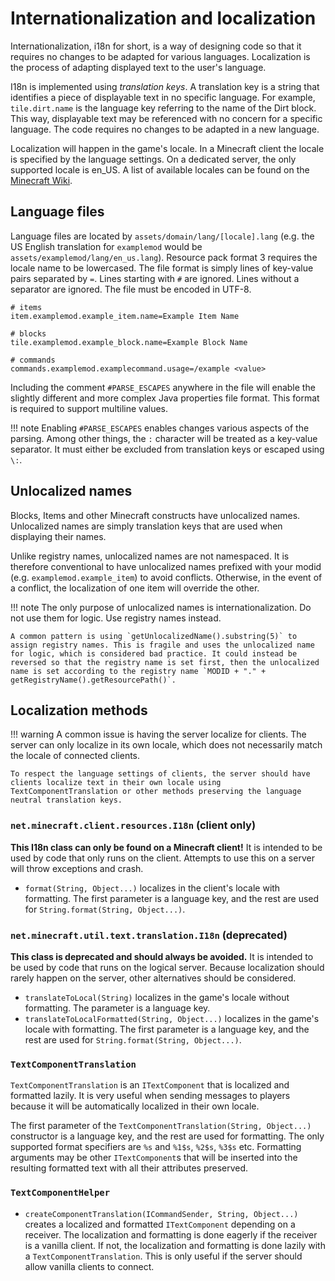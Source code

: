 Internationalization and localization
=====================================

Internationalization, i18n for short, is a way of designing code so that it requires no changes to be adapted for various languages. Localization is the process of adapting displayed text to the user's language.

I18n is implemented using _translation keys_. A translation key is a string that identifies a piece of displayable text in no specific language. For example, `tile.dirt.name` is the language key referring to the name of the Dirt block. This way, displayable text may be referenced with no concern for a specific language. The code requires no changes to be adapted in a new language.

Localization will happen in the game's locale. In a Minecraft client the locale is specified by the language settings. On a dedicated server, the only supported locale is en_US. A list of available locales can be found on the [Minecraft Wiki](https://minecraft.gamepedia.com/Language#Available_languages).

Language files
--------------

Language files are located by `assets/domain/lang/[locale].lang` (e.g. the US English translation for `examplemod` would be `assets/examplemod/lang/en_us.lang`). Resource pack format 3 requires the locale name to be lowercased. The file format is simply lines of key-value pairs separated by `=`. Lines starting with `#` are ignored. Lines without a separator are ignored. The file must be encoded in UTF-8.

```properties
# items
item.examplemod.example_item.name=Example Item Name

# blocks
tile.examplemod.example_block.name=Example Block Name

# commands
commands.examplemod.examplecommand.usage=/example <value>
```

Including the comment `#PARSE_ESCAPES` anywhere in the file will enable the slightly different and more complex Java properties file format. This format is required to support multiline values.

!!! note
    Enabling `#PARSE_ESCAPES` enables changes various aspects of the parsing. Among other things, the `:` character will be treated as a key-value separator. It must either be excluded from translation keys or escaped using `\:`.

Unlocalized names
-----------------

Blocks, Items and other Minecraft constructs have unlocalized names. Unlocalized names are simply translation keys that are used when displaying their names.

Unlike registry names, unlocalized names are not namespaced. It is therefore conventional to have unlocalized names prefixed with your modid (e.g. `examplemod.example_item`) to avoid conflicts. Otherwise, in the event of a conflict, the localization of one item will override the other.

!!! note
    The only purpose of unlocalized names is internationalization. Do not use them for logic. Use registry names instead.

    A common pattern is using `getUnlocalizedName().substring(5)` to assign registry names. This is fragile and uses the unlocalized name for logic, which is considered bad practice. It could instead be reversed so that the registry name is set first, then the unlocalized name is set according to the registry name `MODID + "." + getRegistryName().getResourcePath()`.

Localization methods
--------------------

!!! warning
    A common issue is having the server localize for clients. The server can only localize in its own locale, which does not necessarily match the locale of connected clients.
    
    To respect the language settings of clients, the server should have clients localize text in their own locale using TextComponentTranslation or other methods preserving the language neutral translation keys.

### `net.minecraft.client.resources.I18n` (client only)

**This I18n class can only be found on a Minecraft client!** It is intended to be used by code that only runs on the client. Attempts to use this on a server will throw exceptions and crash.

- `format(String, Object...)` localizes in the client's locale with formatting. The first parameter is a language key, and the rest are used for `String.format(String, Object...)`.

### `net.minecraft.util.text.translation.I18n` (deprecated)

**This class is deprecated and should always be avoided.** It is intended to be used by code that runs on the logical server. Because localization should rarely happen on the server, other alternatives should be considered.

- `translateToLocal(String)` localizes in the game's locale without formatting. The parameter is a language key.
- `translateToLocalFormatted(String, Object...)` localizes in the game's locale with formatting. The first parameter is a language key, and the rest are used for `String.format(String, Object...)`.

### `TextComponentTranslation`

`TextComponentTranslation` is an `ITextComponent` that is localized and formatted lazily. It is very useful when sending messages to players because it will be automatically localized in their own locale.

The first parameter of the `TextComponentTranslation(String, Object...)` constructor is a language key, and the rest are used for formatting. The only supported format specifiers are `%s` and `%1$s`, `%2$s`, `%3$s` etc. Formatting arguments may be other `ITextComponent`s that will be inserted into the resulting formatted text with all their attributes preserved.

### `TextComponentHelper`

- `createComponentTranslation(ICommandSender, String, Object...)` creates a localized and formatted `ITextComponent` depending on a receiver. The localization and formatting is done eagerly if the receiver is a vanilla client. If not, the localization and formatting is done lazily with a `TextComponentTranslation`. This is only useful if the server should allow vanilla clients to connect.
